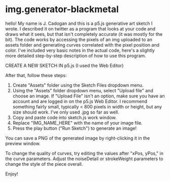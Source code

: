 # img.generator-blackmetal

hello! My name is J. Cadogan and this is a p5.js generative art sketch I wrote. I described it on twitter as a program that looks at your code and draws what it sees, but that isn't completely accurate (it was mostly for the bit). The code works by accessing the pixels of an img uploaded to an assets folder and generating curves correlated with the pixel position and color. I've included very basic notes in the actual code, here's a slightly more detailed step-by-step description of how to use this program.

CREATE A NEW SKETCH IN p5.js (I used the Web Editor)

After that, follow these steps:

1. Create "Assets" folder using the Sketch Files dropdown menu. 
2. Using the "Assets" folder dropdown menu, select "Upload file" and choose an image. If "Upload File" isn't an option, make sure you have an account and are logged in on the p5.js Web Editor. I recommend something fairly small, typically < 800 pixels in width or height, but any size should work. I've only used .jpg so far as well.
3. Copy and paste code into sketch.js work window.
4. Replace "IMG_NAME_HERE" with the name of your image file. 
5. Press the play button ("Run Sketch") to generate an image!

You can save a PNG of the generated image by right-clicking it in the preview window.

To change the quality of curves, try editing the values after "xPos, yPos," in the curve parameters. Adjust the noiseDetail or strokeWeight parameters to change the style of the piece overall.  

Enjoy!
